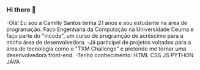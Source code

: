 ### Hi there 👋
-Olá! Eu sou a Camilly Santos tenha 21 anos e sou estudante na área de programação.
 Faço Engenharia da Computação na Universidade Ceuma e faço parte do "incode", um curso de programção de acréscimo para a minha área 
 de desenvolvedora.
-Já participei de projetos voltados para a área de tecnologia como o "TXM Challenge" 
 e pretendo me tornar uma desenvolvedora front-end.
-Tenho conhecimento: 
 HTML
 CSS
 JS
 PYTHON
 JAVA


